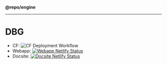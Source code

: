 **@repo/engine**

---

# DBG

- CF: ![CF Deployment Workflow](https://github.com/alexqguo/drinking-board-game-v3/actions/workflows/deploy-app.yml/badge.svg)
- Webapp: [![Webapp Netlify Status](https://api.netlify.com/api/v1/badges/97ad68cf-c78b-4fb2-86ae-999e50e13cf1/deploy-status)](https://app.netlify.com/sites/zesty-bunny-ab3470/deploys)
- Docsite: [![Docsite Netlify Status](https://api.netlify.com/api/v1/badges/582df6fd-88da-4f34-8cfd-7acfb5a4602b/deploy-status)](https://app.netlify.com/sites/lighthearted-chebakia-633b95/deploys)
